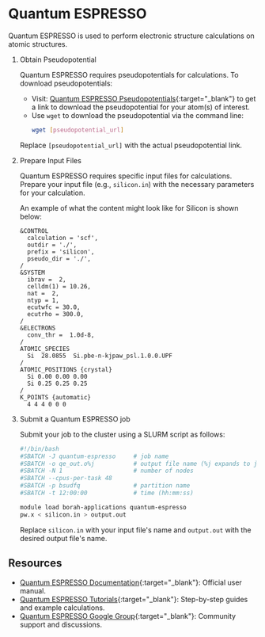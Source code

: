 # Quantum ESPRESSO

Quantum ESPRESSO is used to perform electronic structure calculations on atomic
structures.

1. Obtain Pseudopotential

    Quantum ESPRESSO requires pseudopotentials for calculations.
To download pseudopotentials:

    - Visit: [Quantum ESPRESSO Pseudopotentials](
        https://pseudopotentials.quantum-espresso.org/legacy_tables){:target="_blank"} to get a
    link to download the pseudopotential for your atom(s) of interest.
    - Use `wget` to download the pseudopotential via the command line:
        ```bash
        wget [pseudopotential_url]
        ```

    Replace `[pseudopotential_url]` with the actual pseudopotential link.

2. Prepare Input Files

    Quantum ESPRESSO requires specific input files for calculations.
Prepare your input file (e.g., `silicon.in`) with the necessary parameters for
your calculation.

    An example of what the content might look like for Silicon is shown below:

    ```plaintext title="silicon.in"
    &CONTROL
      calculation = 'scf',
      outdir = './',
      prefix = 'silicon',
      pseudo_dir = './',
    /
    &SYSTEM
      ibrav =  2,
      celldm(1) = 10.26,
      nat =  2,
      ntyp = 1,
      ecutwfc = 30.0,
      ecutrho = 300.0,
    /
    &ELECTRONS
      conv_thr =  1.0d-8,
    /
    ATOMIC_SPECIES
      Si  28.0855  Si.pbe-n-kjpaw_psl.1.0.0.UPF
    /
    ATOMIC_POSITIONS {crystal}
      Si 0.00 0.00 0.00
      Si 0.25 0.25 0.25
    /
    K_POINTS {automatic}
      4 4 4 0 0 0
    ```

3. Submit a Quantum ESPRESSO job

    Submit your job to the cluster using a SLURM script as follows:

    ```bash title="quantumespresso-slurm.sh"
    #!/bin/bash
    #SBATCH -J quantum-espresso     # job name
    #SBATCH -o qe_out.o%j           # output file name (%j expands to jobID)
    #SBATCH -N 1                    # number of nodes
    #SBATCH --cpus-per-task 48
    #SBATCH -p bsudfq               # partition name
    #SBATCH -t 12:00:00             # time (hh:mm:ss)

    module load borah-applications quantum-espresso
    pw.x < silicon.in > output.out
    ```

    Replace `silicon.in` with your input file's name and `output.out` with the
desired output file's name.

## Resources
- [Quantum ESPRESSO Documentation](https://www.quantum-espresso.org/resources/users-manual){:target="_blank"}:
Official user manual.
- [Quantum ESPRESSO Tutorials](https://www.quantum-espresso.org/resources/tutorials){:target="_blank"}:
Step-by-step guides and example calculations.
- [Quantum ESPRESSO Google Group](https://groups.google.com/g/quantum-environ-users){:target="_blank"}:
Community support and discussions.


